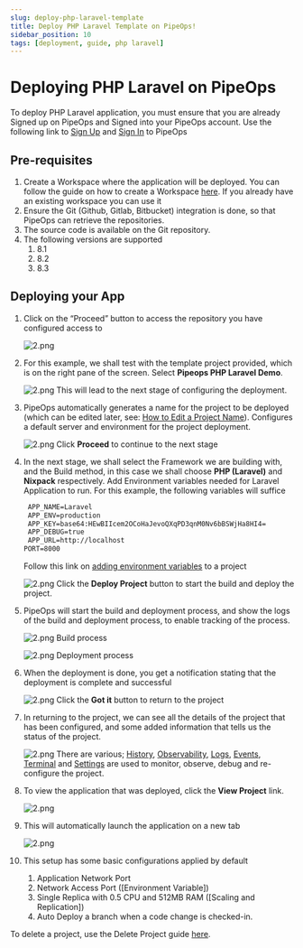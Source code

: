 ```yaml
---
slug: deploy-php-laravel-template
title: Deploy PHP Laravel Template on PipeOps!
sidebar_position: 10
tags: [deployment, guide, php laravel]
---
```


# Deploying PHP Laravel on PipeOps

To deploy PHP Laravel application, you must ensure that you are already Signed up on PipeOps and Signed into your PipeOps account.
Use the following link to [Sign Up](https://console.pipeops.io/auth/signup) and [Sign In](https://console.pipeops.io/auth/signin) to PipeOps

## Pre-requisites

1. Create a Workspace where the application will be deployed. You can follow the guide on how to create a Workspace [here](/docs/Collaboration/workspaces#creating-a-new-workspace). If you already have an existing workspace you can use it
1. Ensure the Git (Github, Gitlab, Bitbucket) integration is done, so that PipeOps can retrieve the repositories.
1. The source code is available on the Git repository.
1. The following versions are supported
   1. 8.1
   1. 8.2
   1. 8.3

## Deploying your App

1. Click on the “Proceed” button to access the repository you have configured access to

   ![2.png](https://pub-30c11acc143348fcae20835653c5514d.r2.dev//20/38/proceed_db1553f760.png)

1. For this example, we shall test with the template project provided, which is on the right pane of the screen. Select **Pipeops PHP Laravel Demo**.

   ![2.png](https://pub-30c11acc143348fcae20835653c5514d.r2.dev//20/38/template_717b551069.png)
   This will lead to the next stage of configuring the deployment.

1. PipeOps automatically generates a name for the project to be deployed (which can be edited later, see: [How to Edit a Project Name](/docs/projects/project-setting#general-settings)). Configures a default server and environment for the project deployment.

   ![2.png](https://pub-30c11acc143348fcae20835653c5514d.r2.dev//20/38/summary_5b5b76e441.png)
   Click **Proceed** to continue to the next stage

1. In the next stage, we shall select the Framework we are building with, and the Build method, in this case we shall choose **PHP (Laravel)** and **Nixpack** respectively. Add Environment variables needed for Laravel Application to run. For this example, the following variables will suffice

   ```dockerfile
    APP_NAME=Laravel
    APP_ENV=production
    APP_KEY=base64:HEwBIIcem2OCoHaJevoQXqPD3qnM0Nv6bBSWjHa8HI4=
    APP_DEBUG=true
    APP_URL=http://localhost
   PORT=8000
   ```

   Follow this link on [adding environment variables](/docs/projects/project-setting#environment-variable) to a project

   ![2.png](https://pub-30c11acc143348fcae20835653c5514d.r2.dev//20/38/build_9f4b4c9ce4.png)
   Click the **Deploy Project** button to start the build and deploy the project.

1. PipeOps will start the build and deployment process, and show the logs of the build and deployment process, to enable tracking of the process.

   ![2.png](https://pub-30c11acc143348fcae20835653c5514d.r2.dev//20/38/build_Logs_deb214bb19.png)
   Build process

   ![2.png](https://pub-30c11acc143348fcae20835653c5514d.r2.dev//20/38/deployed_Logs_4cd50f2672.png)
   Deployment process

1. When the deployment is done, you get a notification stating that the deployment is complete and successful

   ![2.png](https://pub-30c11acc143348fcae20835653c5514d.r2.dev//20/38/deployed_40a49704f7.png)
   Click the **Got it** button to return to the project

1. In returning to the project, we can see all the details of the project that has been configured, and some added information that tells us the status of the project.

   ![2.png](https://pub-30c11acc143348fcae20835653c5514d.r2.dev//20/38/overview_86ba4f276b.png)
   There are various; [History](/docs/projects/project-history), [Observability](/docs/servers/server-observability), [Logs](/docs/projects/logs-and-events#accessing-logs), [Events](/docs/projects/logs-and-events#accessing-events), [Terminal](/docs/projects/terminal) and [Settings](/docs/projects/project-setting) are used to monitor, observe, debug and re-configure the project.

1. To view the application that was deployed, click the **View Project** link.

   ![2.png](https://pub-30c11acc143348fcae20835653c5514d.r2.dev//20/38/view_8e7fe46fde.png)

1. This will automatically launch the application on a new tab

   ![2.png](https://pub-30c11acc143348fcae20835653c5514d.r2.dev//20/38/sample_924a43cc70.png)

1. This setup has some basic configurations applied by default
   1. Application Network Port
   1. Network Access Port ([Environment Variable])
   1. Single Replica with 0.5 CPU and 512MB RAM ([Scaling and Replication])
   1. Auto Deploy a branch when a code change is checked-in.

To delete a project, use the Delete Project guide [here](/docs/projects/project-actions#delete-project).
